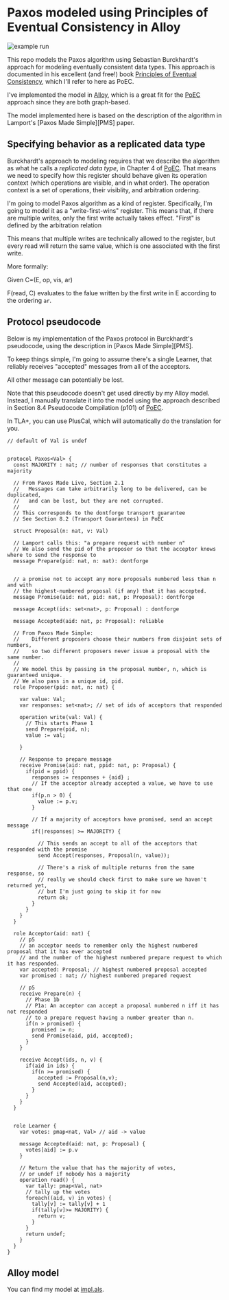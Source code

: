 # Paxos modeled using Principles of Eventual Consistency in Alloy

![example run](example.png)

This repo models the Paxos algorithm using Sebastian Burckhardt's approach for modeling eventually consistent data types.
This approach is documented in his excellent (and free!) book [Principles of Eventual Consistency][PoEC], which I'll refer to here as PoEC.

I've implemented the model in [Alloy], which is a great fit for the [PoEC] approach since they are both graph-based.

The model implemented here is based on the description of the algorithm in Lamport's [Paxos Made Simple][PMS] paper.



## Specifying behavior as a replicated data type

Burckhardt's approach to modeling requires that we describe the algorithm as what he calls a *replicated data type*, in Chapter 4 of [PoEC].
That means we need to specify how this register should behave given its operation context (which operations are visible, and in what order).
The operation context is a set of operations, their visiblity, and arbitration ordering.

I'm going to model Paxos algorithm as a kind of register.
Specifically, I'm going to model it as a "write-first-wins" register.
This means that, if there are multiple writes, only the first write actually takes effect.
"First" is defined by the arbitration relation

This means that multiple writes are technically allowed to the register, but every read will return the same value, which is one associated with the first write.

More formally:

Given C=(E, op, vis, ar)

F(read, C) evaluates to the falue written by the first write in E according to the ordering `ar`.

## Protocol pseudocode

Below is my implementation of the Paxos protocol in Burckhardt's pseudocode, using the description in [Paxos Made Simple][PMS].

To keep things simple, I'm going to assume there's a single Learner, that reliably receives "accepted" messages from all of the acceptors.

All other message can potentially be lost.

Note that this pseudocode doesn't get used directly by my Alloy model. Instead, I manually translate it into the model using the approach described in
Section 8.4 Pseudocode Compilation (p101) of [PoEC].

In TLA+, you can use PlusCal, which will automatically do the translation for you.

```
// default of Val is undef


protocol Paxos<Val> {
  const MAJORITY : nat; // number of responses that constitutes a majority

  // From Paxos Made Live, Section 2.1
  //   Messages can take arbitrarily long to be delivered, can be duplicated,
  //   and can be lost, but they are not corrupted.
  //
  // This corresponds to the dontforge transport guarantee
  // See Section 8.2 (Transport Guarantees) in PoEC

  struct Proposal(n: nat, v: Val)

  // Lamport calls this: "a prepare request with number n"
  // We also send the pid of the proposer so that the acceptor knows where to send the response to
  message Prepare(pid: nat, n: nat): dontforge


  // a promise not to accept any more proposals numbered less than n and with
  // the highest-numbered proposal (if any) that it has accepted.
  message Promise(aid: nat, pid: nat, p: Proposal): dontforge

  message Accept(ids: set<nat>, p: Proposal) : dontforge

  message Accepted(aid: nat, p: Proposal): reliable

  // From Paxos Made Simple:
  //    Different proposers choose their numbers from disjoint sets of numbers,
  //    so two different proposers never issue a proposal with the same number.
  //
  // We model this by passing in the proposal number, n, which is guaranteed unique.
  // We also pass in a unique id, pid.
  role Proposer(pid: nat, n: nat) {

    var value: Val;
    var responses: set<nat>; // set of ids of acceptors that responded

    operation write(val: Val) {
      // This starts Phase 1
      send Prepare(pid, n);
      value := val;

    }

    // Response to prepare message
    receive Promise(aid: nat, ppid: nat, p: Proposal) {
      if(pid = ppid) {
        responses := responses + {aid} ;
        // If the acceptor already accepted a value, we have to use that one
        if(p.n > 0) {
          value := p.v;
        }

        // If a majority of acceptors have promised, send an accept message
        if(|responses| >= MAJORITY) {

          // This sends an accept to all of the acceptors that responded with the promise
          send Accept(responses, Proposal(n, value));

          // There's a risk of multiple returns from the same response, so
          // really we should check first to make sure we haven't returned yet,
          // but I'm just going to skip it for now
          return ok;
        }
      }
    }
  }

  role Acceptor(aid: nat) {
    // p5
    // an acceptor needs to remember only the highest numbered proposal that it has ever accepted
    // and the number of the highest numbered prepare request to which it has responded.
    var accepted: Proposal; // highest numbered proposal accepted
    var promised : nat; // highest numbered prepared request

    // p5
    receive Prepare(n) {
      // Phase 1b
      // P1a: An acceptor can accept a proposal numbered n iff it has not responded
      // to a prepare request having a number greater than n.
      if(n > promised) {
        promised := n;
        send Promise(aid, pid, accepted);
      }
    }

    receive Accept(ids, n, v) {
      if(aid in ids) {
        if(n >= promised) {
          accepted := Proposal(n,v);
          send Accepted(aid, accepted);
        }
      }
    }
  }


  role Learner {
    var votes: pmap<nat, Val> // aid -> value

    message Accepted(aid: nat, p: Proposal) {
      votes[aid] := p.v
    }

    // Return the value that has the majority of votes,
    // or undef if nobody has a majority
    operation read() {
      var tally: pmap<Val, nat>
      // tally up the votes
      foreach((aid, v) in votes) {
        tally[v] := tally[v] + 1
        if(tally[v]>= MAJORITY) {
          return v;
        }
      }
      return undef;
    }
  }
}
```

## Alloy model

You can find my model at [impl.als](impl.als).


[PoEC]: https://www.microsoft.com/en-us/research/publication/principles-of-eventual-consistency/
[PMC]: https://lamport.azurewebsites.net/pubs/paxos-simple.pdf
[Alloy]: https://alloy.readthedocs.io/